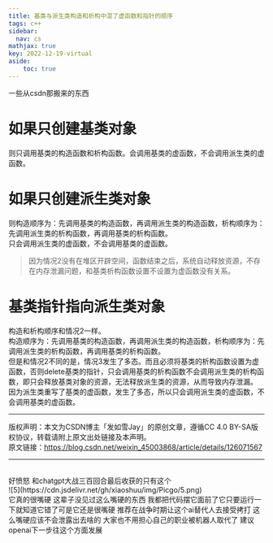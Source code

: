 ```yaml
---
title: 基类与派生类构造和析构中混了虚函数和指针的顺序
tags: c++
sidebar:
  nav: cs
mathjax: true
key: 2022-12-19-virtual
aside:
    toc: true
---
```


一些从csdn那搬来的东西
<!--more-->

# 如果只创建基类对象
则只调用基类的构造函数和析构函数。会调用基类的虚函数，不会调用派生类的虚函数。


# 如果只创建派生类对象
则构造顺序为：先调用基类的构造函数，再调用派生类的构造函数，析构顺序为：先调用派生类的析构函数，再调用基类的析构函数。<br />
只会调用派生类的虚函数，不会调用基类的虚函数。

 >因为情况2没有在堆区开辟空间，函数结束之后，系统自动释放资源，不存在内存泄漏问题，和基类析构函数设置不设置为虚函数没有关系。

# 基类指针指向派生类对象
构造和析构顺序和情况2一样。<br />
构造顺序为：先调用基类的构造函数，再调用派生类的构造函数，析构顺序为：先调用派生类的析构函数，再调用基类的析构函数。<br />
但是和情况2不同的是，情况3发生了多态。而且必须将基类的析构函数设置为虚函数，否则delete基类的指针，只会调用基类的析构函数不会调用派生类的析构函数，即只会释放基类对象的资源，无法释放派生类的资源，从而导致内存泄漏。<br />
因为派生类重写了基类的虚函数，发生了多态，所以只会调用派生类的虚函数，不会调用基类的虚函数。<br/>

___

版权声明：本文为CSDN博主「发如雪Jay」的原创文章，遵循CC 4.0 BY-SA版权协议，转载请附上原文出处链接及本声明。<br />
原文链接：https://blog.csdn.net/weixin_45003868/article/details/126071567

___

<br />
好愤怒 和chatgpt大战三百回合最后收获的只有这个<br />
![5](https://cdn.jsdelivr.net/gh/xiaoshuu/img/Picgo/5.png)<br />
它真的很嘴硬 这辈子没见过这么嘴硬的东西 我都把代码摆它面前了它只要运行一下就知道它错了可是它还是很嘴硬 推荐在战争时期让这个ai替代人去接受拷打 这么嘴硬应该不会泄露出去啥的 大家也不用担心自己的职业被机器人取代了 建议openai下一步往这个方面发展